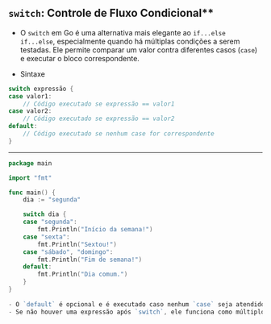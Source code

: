 ## `switch`: Controle de Fluxo Condicional**  

- O `switch` em Go é uma alternativa mais elegante ao `if...else if...else`, especialmente quando há múltiplas condições a serem testadas. Ele permite comparar um valor contra diferentes casos (`case`) e executar o bloco correspondente.  

- Sintaxe 
```go
switch expressão {
case valor1:
    // Código executado se expressão == valor1
case valor2:
    // Código executado se expressão == valor2
default:
    // Código executado se nenhum case for correspondente
}
```

---

```go
package main

import "fmt"

func main() {
    dia := "segunda"

    switch dia {
    case "segunda":
        fmt.Println("Início da semana!")
    case "sexta":
        fmt.Println("Sextou!")
    case "sábado", "domingo":
        fmt.Println("Fim de semana!")
    default:
        fmt.Println("Dia comum.")
    }
}
 
- O `default` é opcional e é executado caso nenhum `case` seja atendido.
- Se não houver uma expressão após `switch`, ele funciona como múltiplos `if-else`, com condições nos cases.
